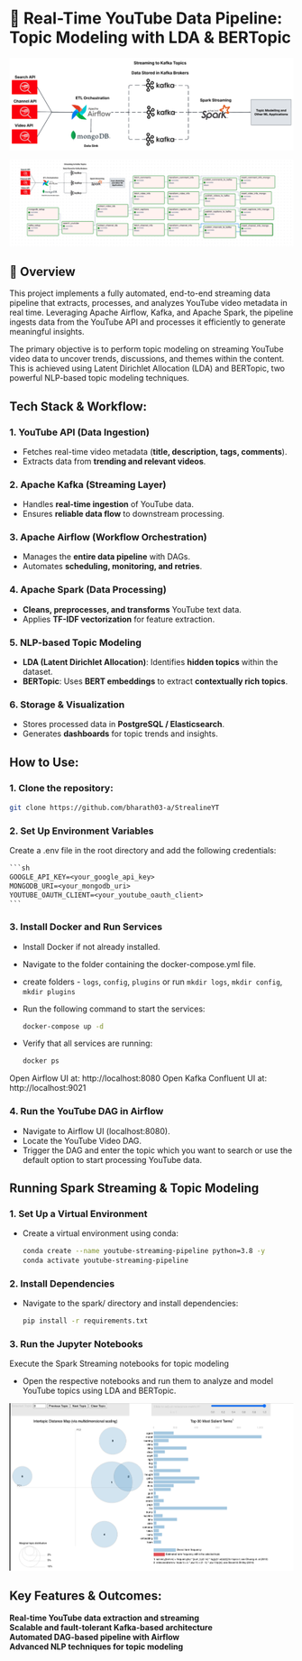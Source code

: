 # 🎥 Real-Time YouTube Data Pipeline: Topic Modeling with LDA & BERTopic 

<p align="center">
  <img src="./img/architecture.png" alt="arch"/>
</p>
<p align="center">
  <img src="./img/Airflow_dag.png" alt="DAG"/>
</p>


## 📖 Overview  
This project implements a fully automated, end-to-end streaming data pipeline that extracts, processes, and analyzes YouTube video metadata in real time. Leveraging Apache Airflow, Kafka, and Apache Spark, the pipeline ingests data from the YouTube API and processes it efficiently to generate meaningful insights.

The primary objective is to perform topic modeling on streaming YouTube video data to uncover trends, discussions, and themes within the content. This is achieved using Latent Dirichlet Allocation (LDA) and BERTopic, two powerful NLP-based topic modeling techniques.


## Tech Stack & Workflow:

### 1. YouTube API (Data Ingestion)
- Fetches real-time video metadata (**title, description, tags, comments**).
- Extracts data from **trending and relevant videos**.

### 2. Apache Kafka (Streaming Layer)
- Handles **real-time ingestion** of YouTube data.
- Ensures **reliable data flow** to downstream processing.

### 3. Apache Airflow (Workflow Orchestration)
- Manages the **entire data pipeline** with DAGs.
- Automates **scheduling, monitoring, and retries**.

### 4. Apache Spark (Data Processing)
- **Cleans, preprocesses, and transforms** YouTube text data.
- Applies **TF-IDF vectorization** for feature extraction.

### 5. NLP-based Topic Modeling
- **LDA (Latent Dirichlet Allocation)**: Identifies **hidden topics** within the dataset.
- **BERTopic**: Uses **BERT embeddings** to extract **contextually rich topics**.

### 6. Storage & Visualization
- Stores processed data in **PostgreSQL / Elasticsearch**.
- Generates **dashboards** for topic trends and insights.

## How to Use:

### 1. Clone the repository:

   ```bash
   git clone https://github.com/bharath03-a/StrealineYT
   ```

### 2. Set Up Environment Variables
Create a .env file in the root directory and add the following credentials:

    ```sh
    GOOGLE_API_KEY=<your_google_api_key>
    MONGODB_URI=<your_mongodb_uri>
    YOUTUBE_OAUTH_CLIENT=<your_youtube_oauth_client>
    ```

### 3. Install Docker and Run Services
- Install Docker if not already installed.
- Navigate to the folder containing the docker-compose.yml file.
- create folders - `logs`, `config`, `plugins` or run `mkdir logs`, `mkdir config`, `mkdir plugins`
- Run the following command to start the services:

    ```bash
    docker-compose up -d
    ```
- Verify that all services are running:

    ```bash
    docker ps
    ```

Open Airflow UI at: http://localhost:8080
Open Kafka Confluent UI at: http://localhost:9021

### 4. Run the YouTube DAG in Airflow
- Navigate to Airflow UI (localhost:8080).
- Locate the YouTube Video DAG.
- Trigger the DAG and enter the topic which you want to search or use the default option to start processing YouTube data.

## Running Spark Streaming & Topic Modeling
### 1. Set Up a Virtual Environment
- Create a virtual environment using conda:

    ```bash
    conda create --name youtube-streaming-pipeline python=3.8 -y
    conda activate youtube-streaming-pipeline
    ```

### 2. Install Dependencies
- Navigate to the spark/ directory and install dependencies:

    ```bash
    pip install -r requirements.txt
    ```
### 3. Run the Jupyter Notebooks
Execute the Spark Streaming notebooks for topic modeling
- Open the respective notebooks and run them to analyze and model YouTube topics using LDA and BERTopic.

<p align="center">
  <img src="./img/LDA.png" alt="LDA"/>
</p>

## Key Features & Outcomes:

**Real-time YouTube data extraction and streaming**  
**Scalable and fault-tolerant Kafka-based architecture**  
**Automated DAG-based pipeline with Airflow**  
**Advanced NLP techniques for topic modeling**  